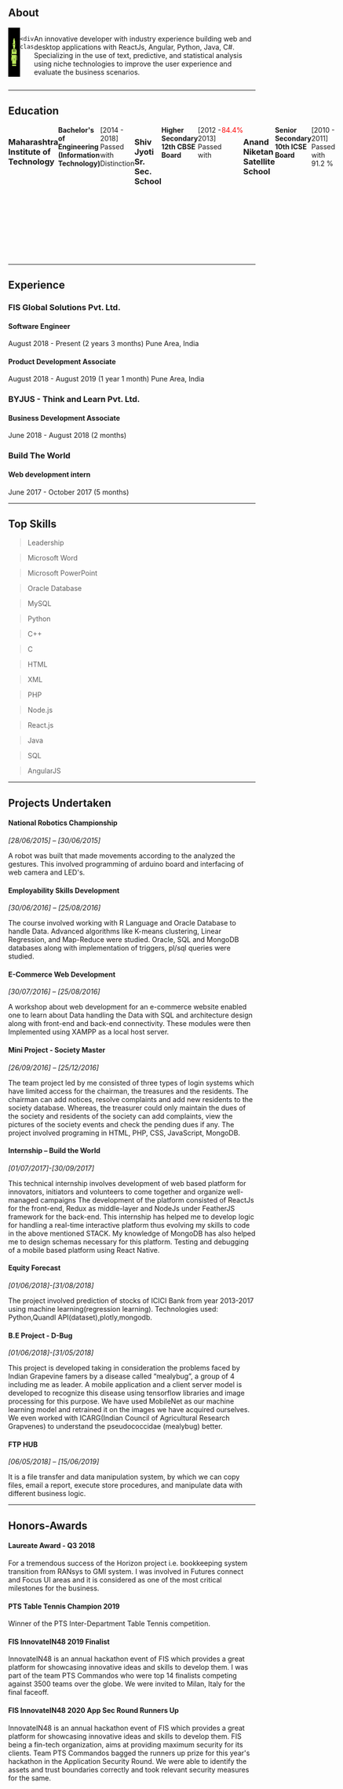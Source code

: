 <style>
.row {
  display: flex; /* equal height of the children */
}

.col {
  flex: 1; /* additionally, equal width */
}

.collg {
  width: 120;
  height: 120;
  padding-right: 10;
}
</style>

## About
<div class="row">
    <div class="collg"> 
        <img align="left" width="100" height="100" src="https://github.com/pandeyaakash/Aakash-s-Portfolio/blob/portfolio/images/symbols-01.png" /> 
    </div>

    <div class="col">
An innovative developer with industry experience building web and desktop applications with ReactJs, Angular, Python, Java, C#.
Specializing in the use of text, predictive, and statistical analysis using niche technologies to improve the user experience and evaluate the business scenarios.
    </div>
    
</div>

---


## Education

<div class="row">

    <div class="collg"> 
        <img align="left" width="100" height="100" src="https://github.com/pandeyaakash/Aakash-s-Portfolio/blob/portfolio/images/symbols-02.png" /> 
    </div>
    <div class="col">
<h3> Maharashtra Institute of Technology </h3>
<span style="font-weight: bold;">Bachelor's of Engineering (Information Technology)</span>
[2014 - 2018] Passed with Distinction


<h3> Shiv Jyoti Sr. Sec. School </h3>
<span style="font-weight: bold;">Higher Secondary 12th CBSE Board</span>
[2012 - 2013] Passed with <span style="color:red;">84.4%</span>


<h3> Anand Niketan Satellite School </h3>
<span style="font-weight: bold;">Senior Secondary 10th ICSE Board</span>
[2010 - 2011] Passed with 91.2 %
</div>

</div>

---


## Experience

### FIS Global Solutions Pvt. Ltd.

#### Software Engineer
August 2018 - Present (2 years 3 months)
Pune Area, India

#### Product Development Associate
August 2018 - August 2019 (1 year 1 month)
Pune Area, India

### BYJUS - Think and Learn Pvt. Ltd.

#### Business Development Associate
June 2018 - August 2018 (2 months)

### Build The World

#### Web development intern
June 2017 - October 2017 (5 months)



---


## Top Skills

> Leadership

> Microsoft Word

> Microsoft PowerPoint

> Oracle Database

> MySQL

> Python

> C++

> C

> HTML

> XML

> PHP

> Node.js

> React.js

> Java

> SQL

> AngularJS


---


## Projects Undertaken


#### National Robotics Championship

*[28/06/2015] – [30/06/2015]*

A robot was built that made movements according to the analyzed the gestures. This involved
programming of arduino board and interfacing of web camera and LED's.

#### Employability Skills Development

*[30/06/2016] – [25/08/2016]*

The course involved working with R Language and Oracle Database to handle Data. Advanced
algorithms like K-means clustering, Linear Regression, and Map-Reduce were studied. Oracle,
SQL and MongoDB databases along with implementation of triggers, pl/sql queries were
studied.

#### E-Commerce Web Development

*[30/07/2016] – [25/08/2016]*

A workshop about web development for an e-commerce website enabled one to learn about
Data handling the Data with SQL and architecture design along with front-end and back-end
connectivity. These modules were then Implemented using XAMPP as a local host server.

#### Mini Project - Society Master

*[26/09/2016] – [25/12/2016]*

The team project led by me consisted of three types of login systems which have limited access
for the chairman, the treasures and the residents. The chairman can add notices, resolve
complaints and add new residents to the society database. Whereas, the treasurer could only
maintain the dues of the society and residents of the society can add complaints, view the
pictures of the society events and check the pending dues if any. The project involved
programing in HTML, PHP, CSS, JavaScript, MongoDB.

#### Internship – Build the World

*[01/07/2017]-[30/09/2017]*

This technical internship involves development of web based platform for innovators, initiators
and volunteers to come together and organize well-managed campaigns The development of
the platform consisted of ReactJs for the front-end, Redux as middle-layer and NodeJs under
FeatherJS framework for the back-end. This internship has helped me to develop logic for
handling a real-time interactive platform thus evolving my skills to code in the above
mentioned STACK. My knowledge of MongoDB has also helped me to design schemas
necessary for this platform. Testing and debugging of a mobile based platform using React
Native.

#### Equity Forecast

*[01/06/2018]-[31/08/2018]*

The project involved prediction of stocks of ICICI Bank from year 2013-2017 using machine
learning(regression learning). Technologies used: Python,Quandl API(dataset),plotly,mongodb.

#### B.E Project - D-Bug

*[01/06/2018]-[31/05/2018]*

This project is developed taking in consideration the problems faced by Indian Grapevine
famers by a disease called “mealybug”, a group of 4 including me as leader. A mobile
application and a client server model is developed to recognize this disease using tensorflow
libraries and image processing for this purpose. We have used MobileNet as our machine
learning model and retrained it on the images we have acquired ourselves. We even worked
with ICARG(Indian Council of Agricultural Research Grapvenes) to understand the
pseudococcidae (mealybug) better.

#### FTP HUB

*[06/05/2018] – [15/06/2019]*

It is a file transfer and data manipulation system, by which we can copy files, email a report, execute store procedures, and manipulate data with different business logic.


---


## Honors-Awards

#### Laureate Award - Q3 2018

For a tremendous success of the Horizon project i.e. bookkeeping system transition from RANsys to GMI system. I was involved in Futures connect and Focus UI areas and it is considered as one of the most critical milestones for the business.

#### PTS Table Tennis Champion 2019

Winner of the PTS Inter-Department Table Tennis competition.

#### FIS InnovateIN48 2019 Finalist

InnovateIN48 is an annual hackathon event of FIS which provides a great platform for showcasing innovative ideas and skills to develop them.
I was part of the team PTS Commandos who were top 14 finalists competing against 3500 teams over the globe. We were invited to Milan, Italy for the final faceoff.

#### FIS InnovateIN48 2020 App Sec Round Runners Up 

InnovateIN48 is an annual hackathon event of FIS which provides a great platform for showcasing innovative ideas and skills to develop them. FIS being a fin-tech organization, aims at providing maximum security for its clients.
Team PTS Commandos bagged the runners up prize for this year's hackathon in the Application Security Round. We were able to identify the assets and trust boundaries correctly and took relevant security measures for the same.

